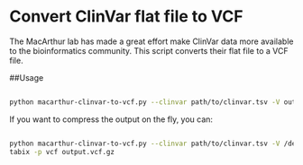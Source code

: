 # Convert ClinVar flat file to VCF

The MacArthur lab has made a great effort make ClinVar data more available to the bioinformatics community. This script converts their flat file to a VCF file. 
 
##Usage

~~~bash

python macarthur-clinvar-to-vcf.py --clinvar path/to/clinvar.tsv -V output.vcf

~~~

If you want to compress the output on the fly, you can:

~~~bash

python macarthur-clinvar-to-vcf.py --clinvar path/to/clinvar.tsv -V /dev/stdout |bgzip > output.vcf.gz
tabix -p vcf output.vcf.gz
~~~